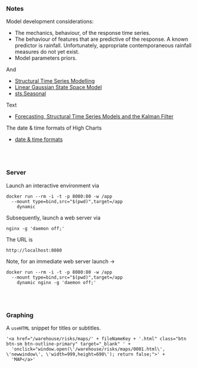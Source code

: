 
<br>

### Notes

Model development considerations:

* The mechanics, behaviour, of the response time series.
* The behaviour of features that are predictive of the response.  A known predictor is rainfall.  Unfortunately, appropriate contemporaneous rainfall measures do not yet exist.
* Model parameters priors.

And

* [Structural Time Series Modelling](https://blog.tensorflow.org/2019/03/structural-time-series-modeling-in.html)
* [Linear Gaussian State Space Model](https://github.com/tensorflow/probability/blob/v0.23.0/tensorflow_probability/python/distributions/linear_gaussian_ssm.py)
* [sts.Seasonal](https://github.com/tensorflow/probability/blob/v0.23.0/tensorflow_probability/python/sts/components/seasonal.py)

Text

* [Forecasting, Structural Time Series Models and the Kalman Filter](https://www.cambridge.org/core/books/forecasting-structural-time-series-models-and-the-kalman-filter/CE5E112570A56960601760E786A5E631)


The date & time formats of High Charts

* [date & time formats](https://api.highcharts.com/class-reference/Highcharts.Time#dateFormat)


<br>
<br>


### Server

Launch an interactive environment via

```shell
docker run --rm -i -t -p 8080:80 -w /app 
  --mount type=bind,src="$(pwd)",target=/app 
    dynamic
```

Subsequently, launch a web server via

```shell
nginx -g 'daemon off;'
```

The URL is

```text
http://localhost:8080
```

Note, for an immediate web server launch $\rightarrow$

```shell
docker run --rm -i -t -p 8080:80 -w /app 
  --mount type=bind,src="$(pwd)",target=/app 
    dynamic nginx -g 'daemon off;'
```

<br>
<br>


### Graphing

A `useHTML` snippet for titles or subtitles.

```shell
'<a href="/warehouse/risks/maps/' + fileNameKey + '.html" class="btn btn-sm btn-outline-primary" target="_blank" ' +
  'onclick="window.open(\'/warehouse/risks/maps/0001.html\', \'newwindow\', \'width=999,height=690\'); return false;">' +
  'MAP</a>'
```


<br>
<br>

<br>
<br>

<br>
<br>

<br>
<br>
